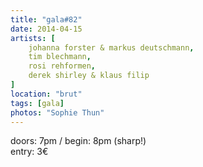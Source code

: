 ```yaml
---
title: "gala#82"
date: 2014-04-15
artists: [
    johanna forster & markus deutschmann,
    tim blechmann,
    rosi rehformen,
    derek shirley & klaus filip
]
location: "brut"
tags: [gala]
photos: "Sophie Thun"
---
```

doors: 7pm / begin: 8pm (sharp!)  
entry: 3€
